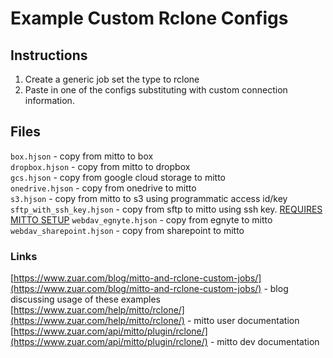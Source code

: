 # Example Custom Rclone Configs  
  
## Instructions  
  
1. Create a generic job set the type to rclone  
2. Paste in one of the configs substituting with custom connection information.  

## Files  

`box.hjson` - copy from mitto to box  
`dropbox.hjson` - copy from mitto to dropbox  
`gcs.hjson` - copy from google cloud storage to mitto  
`onedrive.hjson` - copy from onedrive to mitto  
`s3.hjson` - copy from mitto to s3 using programmatic access id/key  
`sftp_with_ssh_key.hjson` - copy from sftp to mitto using ssh key. [REQUIRES MITTO SETUP](https://www.zuar.com/blog/mitto-and-rclone-custom-jobs/#sftp) 
`webdav_egnyte.hjson` - copy from egnyte to mitto  
`webdav_sharepoint.hjson` - copy from sharepoint to mitto  
  
### Links  
  
[https://www.zuar.com/blog/mitto-and-rclone-custom-jobs/](https://www.zuar.com/blog/mitto-and-rclone-custom-jobs/) - blog discussing usage of these examples  
[https://www.zuar.com/help/mitto/rclone/](https://www.zuar.com/help/mitto/rclone/) - mitto user documentation  
[https://www.zuar.com/api/mitto/plugin/rclone/](https://www.zuar.com/api/mitto/plugin/rclone/) - mitto dev documentation  
  
